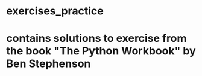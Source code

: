 # exercises_practice
# contains solutions to exercise from the book "The Python Workbook" by Ben Stephenson
